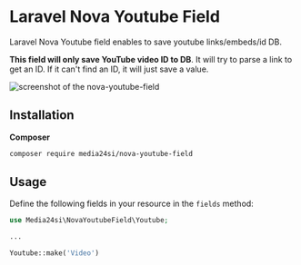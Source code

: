 # Laravel Nova Youtube Field

Laravel Nova Youtube field enables to save youtube links/embeds/id DB.

**This field will only save YouTube video ID to DB**. It will try to parse a link to get an ID. If it can't find an ID, it will just save a value.

![screenshot of the nova-youtube-field](https://media24si.github.io/nova-youtube-field/screenshot.png)

## Installation

**Composer**

```bash
composer require media24si/nova-youtube-field
```

## Usage
Define the following fields in your resource in the ```fields``` method:
```php
use Media24si\NovaYoutubeField\Youtube;

...

Youtube::make('Video')
```



